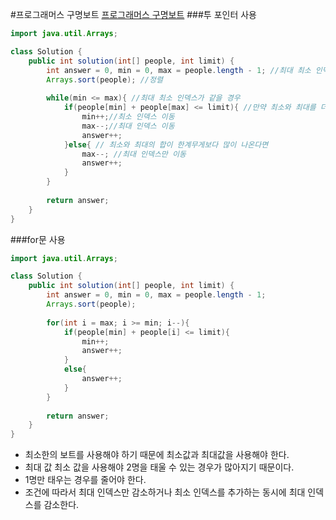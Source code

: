 #프로그래머스 구명보트
[프로그래머스 구명보트](https://school.programmers.co.kr/learn/courses/30/lessons/42885)
###투 포인터 사용
```java
import java.util.Arrays;

class Solution {
    public int solution(int[] people, int limit) {
        int answer = 0, min = 0, max = people.length - 1; //최대 최소 인덱스
        Arrays.sort(people); //정렬
        
        while(min <= max){ //최대 최소 인덱스가 같을 경우
            if(people[min] + people[max] <= limit){ //만약 최소와 최대를 더했을 때 한계무게보다 가볍다면
                min++;//최소 인덱스 이동
                max--;//최대 인덱스 이동
                answer++;
            }else{ // 최소와 최대의 합이 한계무게보다 많이 나온다면
                max--; //최대 인덱스만 이동
                answer++;
            }
        }
            
        return answer;
    }
}
```
###for문 사용
```java
import java.util.Arrays;

class Solution {
    public int solution(int[] people, int limit) {
        int answer = 0, min = 0, max = people.length - 1;
        Arrays.sort(people);
        
        for(int i = max; i >= min; i--){
            if(people[min] + people[i] <= limit){
                min++;
                answer++;
            }
            else{
                answer++;
            }
        }
        
        return answer;
    }
}
```

* 최소한의 보트를 사용해야 하기 때문에 최소값과 최대값을 사용해야 한다.
* 최대 값 최소 값을 사용해야 2명을 태울 수 있는 경우가 많아지기 때문이다.
* 1명만 태우는 경우를 줄어야 한다.
* 조건에 따라서 최대 인덱스만 감소하거나 최소 인덱스를 추가하는 동시에 최대 인덱스를 감소한다.